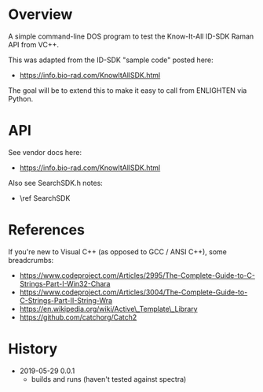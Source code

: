 # Overview

A simple command-line DOS program to test the Know-It-All ID-SDK Raman API from VC++.

This was adapted from the ID-SDK "sample code" posted here:

- https://info.bio-rad.com/KnowItAllSDK.html

The goal will be to extend this to make it easy to call from ENLIGHTEN via Python.

# API

See vendor docs here:

- https://info.bio-rad.com/KnowItAllSDK.html

Also see SearchSDK.h notes:

- \ref SearchSDK

# References

If you're new to Visual C++ (as opposed to GCC / ANSI C++), some breadcrumbs:

- https://www.codeproject.com/Articles/2995/The-Complete-Guide-to-C-Strings-Part-I-Win32-Chara
- https://www.codeproject.com/Articles/3004/The-Complete-Guide-to-C-Strings-Part-II-String-Wra
- https://en.wikipedia.org/wiki/Active\_Template\_Library
- https://github.com/catchorg/Catch2

# History

- 2019-05-29 0.0.1
    - builds and runs (haven't tested against spectra)
